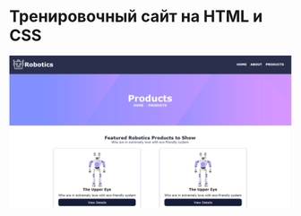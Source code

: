 # Тренировочный сайт на HTML и CSS
![Иллюстрация к проекту](https://github.com/MariaGlukhovaP/RoboticSite/blob/master/screenshot.jpg)
